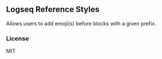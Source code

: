 ## Logseq Reference Styles

Allows users to add emoji(s) before blocks with a given prefix.

### License

MIT

